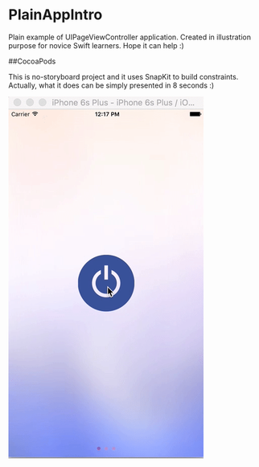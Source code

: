 # PlainAppIntro

Plain example of UIPageViewController application. 
Created in illustration purpose for novice Swift learners.  Hope it can help :) 

##CocoaPods

This is no-storyboard project and it uses SnapKit to build constraints.
Actually, what it does can be simply presented in 8 seconds :)

![alt tag](https://github.com/ValentinaButenko/PlainAppIntro/blob/master/PlainAppIntro.gif)
